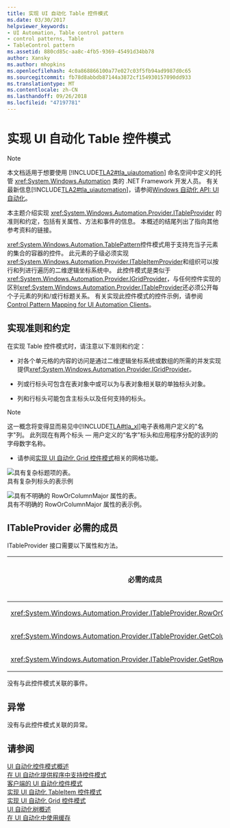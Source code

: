 ```yaml
---
title: 实现 UI 自动化 Table 控件模式
ms.date: 03/30/2017
helpviewer_keywords:
- UI Automation, Table control pattern
- control patterns, Table
- TableControl pattern
ms.assetid: 880cd85c-aa8c-4fb5-9369-45491d34bb78
author: Xansky
ms.author: mhopkins
ms.openlocfilehash: 4c0a868866100a77e027c03f5fb94ad9987d0c65
ms.sourcegitcommit: fb78d8abbdb87144a3872cf154930157090dd933
ms.translationtype: MT
ms.contentlocale: zh-CN
ms.lasthandoff: 09/26/2018
ms.locfileid: "47197781"
---
```

# <a name="implementing-the-ui-automation-table-control-pattern"></a>实现 UI 自动化 Table 控件模式
> [!NOTE]
>  本文档适用于想要使用 [!INCLUDE[TLA2#tla_uiautomation](../../../includes/tla2sharptla-uiautomation-md.md)] 命名空间中定义的托管 <xref:System.Windows.Automation> 类的 .NET Framework 开发人员。 有关最新信息[!INCLUDE[TLA2#tla_uiautomation](../../../includes/tla2sharptla-uiautomation-md.md)]，请参阅[Windows 自动化 API: UI 自动化](https://go.microsoft.com/fwlink/?LinkID=156746)。  
  
 本主题介绍实现 <xref:System.Windows.Automation.Provider.ITableProvider> 的准则和约定，包括有关属性、方法和事件的信息。 本概述的结尾列出了指向其他参考资料的链接。  
  
 <xref:System.Windows.Automation.TablePattern>控件模式用于支持充当子元素的集合的容器的控件。 此元素的子级必须实现<xref:System.Windows.Automation.Provider.ITableItemProvider>和组织可以按行和列进行遍历的二维逻辑坐标系统中。 此控件模式是类似于<xref:System.Windows.Automation.Provider.IGridProvider>，与任何控件实现的区别<xref:System.Windows.Automation.Provider.ITableProvider>还必须公开每个子元素的列和/或行标题关系。 有关实现此控件模式的控件示例，请参阅 [Control Pattern Mapping for UI Automation Clients](../../../docs/framework/ui-automation/control-pattern-mapping-for-ui-automation-clients.md)。  
  
<a name="Implementation_Guidelines_and_Conventions"></a>   
## <a name="implementation-guidelines-and-conventions"></a>实现准则和约定  
 在实现 Table 控件模式时，请注意以下准则和约定：  
  
-   对各个单元格的内容的访问是通过二维逻辑坐标系统或数组的所需的并发实现提供<xref:System.Windows.Automation.Provider.IGridProvider>。  
  
-   列或行标头可包含在表对象中或可以为与表对象相关联的单独标头对象。  
  
-   列和行标头可能包含主标头以及任何支持的标头。  
  
> [!NOTE]
>  这一概念将变得显而易见中[!INCLUDE[TLA#tla_xl](../../../includes/tlasharptla-xl-md.md)]电子表格用户定义的"名字"列。 此列现在有两个标头 — 用户定义的“名字”标头和应用程序分配的该列的字母数字名称。  
  
-   请参阅[实现 UI 自动化 Grid 控件模式](../../../docs/framework/ui-automation/implementing-the-ui-automation-grid-control-pattern.md)相关的网格功能。  
  
 ![具有复杂标题项的表。](../../../docs/framework/ui-automation/media/uia-tablepattern-complex-column-headers.PNG "UIA_TablePattern_Complex_Column_Headers")  
具有复杂列标头的表示例  
  
 ![具有不明确的 RowOrColumnMajor 属性的表。](../../../docs/framework/ui-automation/media/uia-tablepattern-roworcolumnmajorproperty.PNG "UIA_TablePattern_RowOrColumnMajorProperty")  
具有不明确的 RowOrColumnMajor 属性的表示例。  
  
<a name="Required_Members_for_ITableProvider"></a>   
## <a name="required-members-for-itableprovider"></a>ITableProvider 必需的成员  
 ITableProvider 接口需要以下属性和方法。  
  
|必需的成员|成员类型|说明|  
|----------------------|-----------------|-----------|  
|<xref:System.Windows.Automation.Provider.ITableProvider.RowOrColumnMajor%2A>|属性|无|  
|<xref:System.Windows.Automation.Provider.ITableProvider.GetColumnHeaders%2A>|方法|无|  
|<xref:System.Windows.Automation.Provider.ITableProvider.GetRowHeaders%2A>|方法|无|  
  
 没有与此控件模式关联的事件。  
  
<a name="Exceptions"></a>   
## <a name="exceptions"></a>异常  
 没有与此控件模式关联的异常。  
  
## <a name="see-also"></a>请参阅  
 [UI 自动化控件模式概述](../../../docs/framework/ui-automation/ui-automation-control-patterns-overview.md)  
 [在 UI 自动化提供程序中支持控件模式](../../../docs/framework/ui-automation/support-control-patterns-in-a-ui-automation-provider.md)  
 [客户端的 UI 自动化控件模式](../../../docs/framework/ui-automation/ui-automation-control-patterns-for-clients.md)  
 [实现 UI 自动化 TableItem 控件模式](../../../docs/framework/ui-automation/implementing-the-ui-automation-tableitem-control-pattern.md)  
 [实现 UI 自动化 Grid 控件模式](../../../docs/framework/ui-automation/implementing-the-ui-automation-grid-control-pattern.md)  
 [UI 自动化树概述](../../../docs/framework/ui-automation/ui-automation-tree-overview.md)  
 [在 UI 自动化中使用缓存](../../../docs/framework/ui-automation/use-caching-in-ui-automation.md)

